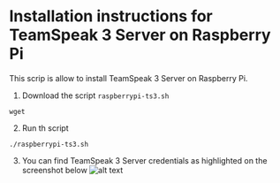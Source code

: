 # Installation instructions for TeamSpeak 3 Server on Raspberry Pi
This scrip is allow to install TeamSpeak 3 Server on Raspberry Pi.

1. Download the script `raspberrypi-ts3.sh`
```
wget 
```

2. Run th script
```
./raspberrypi-ts3.sh
```

3. You can find TeamSpeak 3 Server credentials as highlighted on the screenshot below
![alt text](https://eltechs.com/wp-content/uploads/2017/02/Teamspeak-3-Server-on-Raspberry-Pi_950-compressed1.jpg "TeamSpeak 3 Server Credentials")
